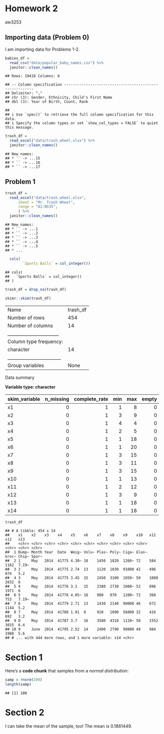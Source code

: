 Homework 2
================
aw3253

## Importing data (Problem 0)

I am importing data for Problems 1-2.

``` r
babies_df = 
  read_csv("data/popular_baby_names.csv") %>% 
  janitor::clean_names()
```

    ## Rows: 19418 Columns: 6

    ## -- Column specification --------------------------------------------------------
    ## Delimiter: ","
    ## chr (3): Gender, Ethnicity, Child's First Name
    ## dbl (3): Year of Birth, Count, Rank

    ## 
    ## i Use `spec()` to retrieve the full column specification for this data.
    ## i Specify the column types or set `show_col_types = FALSE` to quiet this message.

``` r
trash_df = 
  read_excel("data/trash_wheel.xlsx") %>% 
  janitor::clean_names()
```

    ## New names:
    ## * `` -> ...15
    ## * `` -> ...16
    ## * `` -> ...17

## Problem 1

``` r
trash_df = 
  read_excel("data/trash_wheel.xlsx", 
      sheet = "Mr. Trash Wheel",
      range = "A1:N535",
      ) %>% 
  janitor::clean_names()
```

    ## New names:
    ## * `` -> ...1
    ## * `` -> ...2
    ## * `` -> ...3
    ## * `` -> ...4
    ## * `` -> ...5
    ## * ...

``` r
  cols(
        `Sports Balls` = col_integer())
```

    ## cols(
    ##   `Sports Balls` = col_integer()
    ## )

``` r
trash_df = drop_na(trash_df) 

skimr::skim(trash_df)
```

|                                                  |           |
|:-------------------------------------------------|:----------|
| Name                                             | trash\_df |
| Number of rows                                   | 454       |
| Number of columns                                | 14        |
| \_\_\_\_\_\_\_\_\_\_\_\_\_\_\_\_\_\_\_\_\_\_\_   |           |
| Column type frequency:                           |           |
| character                                        | 14        |
| \_\_\_\_\_\_\_\_\_\_\_\_\_\_\_\_\_\_\_\_\_\_\_\_ |           |
| Group variables                                  | None      |

Data summary

**Variable type: character**

| skim\_variable | n\_missing | complete\_rate | min | max | empty | n\_unique | whitespace |
|:---------------|-----------:|---------------:|----:|----:|------:|----------:|-----------:|
| x1             |          0 |              1 |   1 |   8 |     0 |       454 |          0 |
| x2             |          0 |              1 |   3 |   9 |     0 |        14 |          0 |
| x3             |          0 |              1 |   4 |   4 |     0 |         9 |          0 |
| x4             |          0 |              1 |   2 |   5 |     0 |       276 |          0 |
| x5             |          0 |              1 |   1 |  18 |     0 |       230 |          0 |
| x6             |          0 |              1 |   1 |  20 |     0 |        15 |          0 |
| x7             |          0 |              1 |   3 |  15 |     0 |       226 |          0 |
| x8             |          0 |              1 |   3 |  11 |     0 |       224 |          0 |
| x9             |          0 |              1 |   3 |  15 |     0 |       150 |          0 |
| x10            |          0 |              1 |   1 |  13 |     0 |        68 |          0 |
| x11            |          0 |              1 |   2 |  12 |     0 |       222 |          0 |
| x12            |          0 |              1 |   3 |   9 |     0 |       234 |          0 |
| x13            |          0 |              1 |   1 |  18 |     0 |        50 |          0 |
| x14            |          0 |              1 |   1 |  18 |     0 |       206 |          0 |

``` r
trash_df
```

    ## # A tibble: 454 x 14
    ##    x1    x2    x3    x4    x5    x6    x7    x8    x9    x10   x11   x12   x13  
    ##    <chr> <chr> <chr> <chr> <chr> <chr> <chr> <chr> <chr> <chr> <chr> <chr> <chr>
    ##  1 Dump~ Month Year  Date  Weig~ Volu~ Plas~ Poly~ Ciga~ Glas~ Groc~ Chip~ Spor~
    ##  2 1     May   2014  41775 4.30~ 18    1450  1820  1260~ 72    584   1162  7.19~
    ##  3 2     May   2014  41775 2.74  13    1120  1030  91000 42    496   874   5.2  
    ##  4 3     May   2014  41775 3.45  15    2450  3100  1050~ 50    1080  2032  6    
    ##  5 4     May   2014  41776 3.1   15    2380  2730  1000~ 52    896   1971  6    
    ##  6 5     May   2014  41776 4.05~ 18    980   870   1200~ 72    368   753   7.19~
    ##  7 6     May   2014  41779 2.71  13    1430  2140  90000 46    672   1144  5.2  
    ##  8 7     May   2014  41780 1.91  8     910   1090  56000 32    416   692   3.2  
    ##  9 8     May   2014  41787 3.7   16    3580  4310  1120~ 58    1552  3015  6.4  
    ## 10 9     June  2014  41795 2.52  14    2400  2790  98000 49    984   1988  5.6  
    ## # ... with 444 more rows, and 1 more variable: x14 <chr>

# Section 1

Here’s a **code chunk** that samples from a *normal distribution*:

``` r
samp = rnorm(100)
length(samp)
```

    ## [1] 100

# Section 2

I can take the mean of the sample, too! The mean is 0.1861449.
